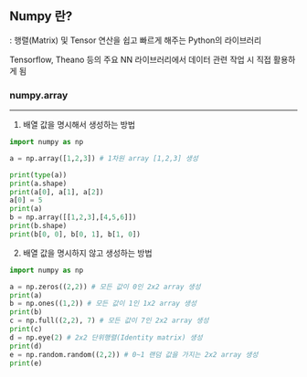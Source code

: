 ## Numpy 란?

: 행렬(Matrix) 및 Tensor 연산을 쉽고 빠르게 해주는 Python의 라이브러리



Tensorflow, Theano 등의 주요 NN 라이브러리에서 데이터 관련 작업 시 직접 활용하게 됨



### numpy.array

<hr>

1. 배열 값을 명시해서 생성하는 방법

```python
import numpy as np

a = np.array([1,2,3]) # 1차원 array [1,2,3] 생성

print(type(a))
print(a.shape)
print(a[0], a[1], a[2])
a[0] = 5
print(a)
b = np.array([[1,2,3],[4,5,6]])
print(b.shape)
print(b[0, 0], b[0, 1], b[1, 0])
```



2. 배열 값을 명시하지 않고 생성하는 방법

```python
import numpy as np

a = np.zeros((2,2)) # 모든 값이 0인 2x2 array 생성
print(a)
b = np.ones((1,2)) # 모든 값이 1인 1x2 array 생성
print(b)
c = np.full((2,2), 7) # 모든 값이 7인 2x2 array 생성
print(c)
d = np.eye(2) # 2x2 단위행렬(Identity matrix) 생성
print(d)
e = np.random.random((2,2)) # 0~1 랜덤 값을 가지는 2x2 array 생성
print(e)
```

